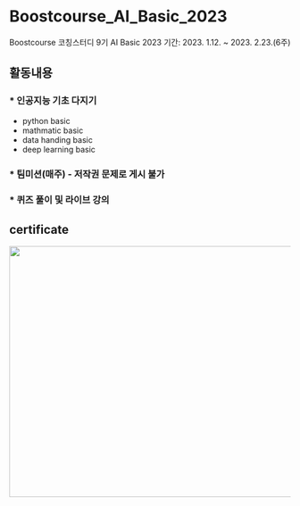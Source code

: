 # Boostcourse_AI_Basic_2023
Boostcourse 코칭스터디 9기 AI Basic 2023
기간: 2023. 1.12. ~ 2023. 2.23.(6주)  
## 활동내용
### * 인공지능 기초 다지기
- python basic
- mathmatic basic
- data handing basic
- deep learning basic
### * 팀미션(매주) - 저작권 문제로 게시 불가
### * 퀴즈 풀이 및 라이브 강의
## certificate
<img src="https://user-images.githubusercontent.com/61938029/222398204-853cb367-11a2-43eb-b248-276ea40b0cdd.jpg"  width="700" height="450">
